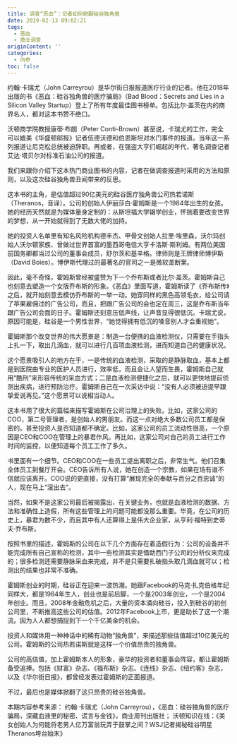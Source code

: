 ```yaml
---
title: 调查“恶血”：记者如何掀翻硅谷独角兽
date: 2019-02-13 09:02:21
tags:
  - 恶血
  - 商业调查
originContent: ''
categories:
  - 内参
toc: false
---
```

约翰·卡瑞尤（John Carreyrou）是华尔街日报报道医疗行业的记者。他在2018年出版的书《恶血：硅谷独角兽的医疗骗局》（Bad Blood：Secrets and Lies in a Silicon Valley Startup）登上了所有年度最佳图书榜单。包括比尔·盖茨在内的商界名人，都对这本书赞不绝口。

沃顿商学院教授康蒂·布朗（Peter Conti-Brown）甚至说，卡瑞尤的工作，完全可以媲美《华盛顿邮报》记者伍德沃德和伯恩斯坦对水门事件的报道。当年这一系列报道让尼克松总统被迫辞职。再或者，在强盗大亨们崛起的年代，著名调查记者艾达·塔贝尔对标准石油公司的报道。

我们来跟你介绍下这本热门商业图书的内容，记者在做调查报道时采用的方法和原则，以及这次硅谷独角兽丑闻带来的反思。<escape><!-- more --></escape>

这本书的主角，是估值超过90亿美元的硅谷医疗独角兽公司热若诺斯（Theranos，音译）。公司的创始人伊丽莎白·霍姆斯是一个1984年出生的女孩。她的经历天然就是为媒体量身定制的：从斯坦福大学辍学创业，怀揣着要改变世界的梦想，从一开始就得到了无数大佬的加持。

她的投资人名单里有知名风险机构德丰杰、甲骨文创始人拉里·埃里森，沃尔玛创始人沃尔顿家族、曾做过世界首富的墨西哥电信大亨卡洛斯·斯利姆。有两位美国前国务卿都当过公司的董事会成员，舒尔茨和基辛格。律师则是王牌律师博伊斯（David Boies）。博伊斯代理过的最著名的官司之一是微软垄断案。

因此，毫不奇怪，霍姆斯曾经被盛赞为下一个乔布斯或者比尔·盖茨。霍姆斯自己也刻意去塑造一个女版乔布斯的形象。《恶血》里面写道，霍姆斯读了《乔布斯传》之后，就开始刻意去模仿乔布斯的一举一动。她穿同样的黑色高领毛衣，给公司请了苹果雇佣过的广告公司，而且，把跟广告公司的会也定在周三，这是乔布斯当年跟广告公司会面的日子。霍姆斯还刻意压低声线，让声音显得很低沉。卡瑞尤说，原因可能是，硅谷是一个男性世界，“她觉得拥有低沉的嗓音别人才会重视她”。

霍姆斯那个改变世界的伟大愿景是：制造一台便携的血液检测仪，只需要在手指头上扎一下，取出几滴血，就可以进行几百项血液检测，进而知道自己的健康状况。

这个愿景吸引人的地方在于，一是传统的血液检测，采取的是静脉取血，基本上都是到医院由专业的医护人员进行，效率低，而且会让人望而生畏，霍姆斯自己就用“酷刑”来形容传统的采血方式；二是血液检测便捷化之后，就可以更快地提前侦测出疾病，进行预防治疗。霍姆斯自己在一次采访中说：“没有人必须被迫提早跟挚爱说再见。”这个愿景可以说相当动人。

这本书用了很大的篇幅来描写霍姆斯在公司治理上的失败。比如，这家公司的COO，第二号管理者，是创始人的男朋友。而这一点对绝大多数公司员工都是保密的。甚至投资人是否知道都不确定。比如，这家公司的员工流动性很高，一个原因是CEO和COO在管理上的暴君作风。再比如，这家公司对自己的员工进行工作时间的监控，以便知道每个员工工作了多久。

书里面有一个细节。CEO和COO在一些员工提出离职之后，非常生气。他们召集全体员工到餐厅开会。CEO告诉所有人说，她在创造一个宗教，如果在场有谁不信就应该离开。COO说的更直接，没有打算“展现完全的奉献与百分之百忠诚”的人，现在马上“滚出去”。

当然，如果不是这家公司最后被揭露出，在关键业务，也就是血液检测的数据、方法和准确性上造假，所有这些管理上的问题可能都没那么重要。毕竟，在公司的历史上，暴君为数不少，而且其中有人还算得上是伟大企业家，从亨利·福特到史蒂夫·乔布斯。

按照书里的描述，霍姆斯的公司在以下几个方面存在着造假行为：公司的设备并不能完成所有自己宣称的检测，其中一些检测其实是借助西门子公司的分析仪来完成的；很多检测还需要静脉采血来完成，并不是只需要扎破指头取几滴血就可以；检测出的结果也非常不准确。

霍姆斯创业的时期，硅谷正在迎来一波热潮。她跟Facebook的马克·扎克伯格年纪同样大，都是1984年生人，创业也是前后脚，一个是2003年创业，一个是2004年创业。而且，2008年金融危机之后，大量的资本涌向硅谷，投入到硅谷的初创公司里，不断推高这些公司的估值。2012年Facebook上市，更是助长了这一个潮流。因为人人都想捕捉到下一个千亿美金的机会。

投资人和媒体用一种神话中的稀有动物“独角兽”，来描述那些估值超过10亿美元的公司。霍姆斯的公司热若诺斯就是这样一个价值昂贵的独角兽。

公司的高估值，加上霍姆斯本人的形象，豪华的投资者和董事会阵容，都让霍姆斯备受追捧。包括《财富》杂志、《福布斯》杂志、《连线》杂志、《纽约客》杂志，以及《华尔街日报》，都曾经发表过霍姆斯的正面报道。

不过，最后也是媒体掀翻了这只昂贵的硅谷独角兽。

本期内容参考来源：
约翰·卡瑞尤（John Carreyrou），《恶血：硅谷独角兽的医疗骗局，深藏血液里的秘密、谎言与金钱》，商业周刊出版社；
沃顿知识在线：《美女创始人为何能将老男人亿万富翁玩弄于鼓掌之间？WSJ记者揭秘硅谷明星Theranos垮台始末》
